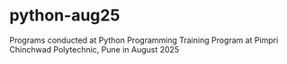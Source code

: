 # python-aug25
Programs conducted at Python Programming Training Program at Pimpri Chinchwad Polytechnic, Pune in August 2025

